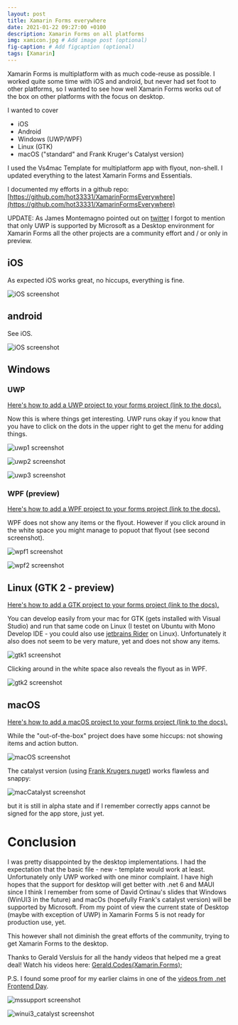 ```yaml
---
layout: post
title: Xamarin Forms everywhere
date: 2021-01-22 09:27:00 +0100
description: Xamarin Forms on all platforms
img: xamicon.jpg # Add image post (optional)
fig-caption: # Add figcaption (optional)
tags: [Xamarin]
---
```

Xamarin Forms is multiplatform with as much code-reuse as possible. I worked quite some time with iOS and android, but never had set foot to other platforms, so I wanted to see how well Xamarin Forms works out of the box on other platforms with the focus on desktop.

I wanted to cover 
* iOS
* Android
* Windows (UWP/WPF)
* Linux (GTK)
* macOS ("standard" and Frank Kruger's Catalyst version)

I used the Vs4mac Template for multiplatform app with flyout, non-shell. I updated everything to the latest Xamarin Forms and Essentials.

I documented my efforts in a github repo: [https://github.com/hot33331/XamarinFormsEverywhere](https://github.com/hot33331/XamarinFormsEverywhere)

UPDATE: As James Montemagno pointed out on [twitter](https://twitter.com/JamesMontemagno/status/1361774374014119939?s=20) I forgot to mention that only UWP is supported by Microsoft as a Desktop environment for Xamarin Forms all the other projects are a community effort and / or only in preview.


## iOS
As expected iOS works great, no hiccups, everything is fine.

![iOS screenshot](../assets/img/xf_ios.png)

## android
See iOS.

![iOS screenshot](../assets/img/xf_android.png)

## Windows
### UWP
[Here's how to add a UWP project to your forms project (link to the docs).](https://docs.microsoft.com/en-us/xamarin/xamarin-forms/platform/windows/installation/)

Now this is where things get interesting. UWP runs okay if you know that you have to click on the dots in the upper right to get the menu for adding things.

![uwp1 screenshot](../assets/img/uwp1.png)

![uwp2 screenshot](../assets/img/uwp2.png)

![uwp3 screenshot](../assets/img/uwp3.png)

### WPF (preview)
[Here's how to add a WPF project to your forms project (link to the docs).](https://docs.microsoft.com/en-us/xamarin/xamarin-forms/platform/other/wpf)

WPF does not show any items or the flyout. However if you click around in the white space you might manage to popuot that flyout (see second screenshot).

![wpf1 screenshot](../assets/img/wpf_empty.png)

![wpf2 screenshot](../assets/img/wpf_flyout.png)


## Linux (GTK 2 - preview)
[Here's how to add a GTK project to your forms project (link to the docs).](https://docs.microsoft.com/en-us/xamarin/xamarin-forms/platform/other/gtk)

You can develop easily from your mac for GTK (gets installed with Visual Studio) and run that same code on Linux (I testet on Ubuntu with Mono Develop IDE - you could also use [jetbrains Rider](https://www.jetbrains.com/rider/) on Linux). Unfortunately it also does not seem to be very mature, yet and does not show any items.

![gtk1 screenshot](../assets/img/gtk1.png)

Clicking around in the white space also reveals the flyout as in WPF.

![gtk2 screenshot](../assets/img/gtk2.png)

## macOS
[Here's how to add a macOS project to your forms project (link to the docs).](https://docs.microsoft.com/en-us/xamarin/xamarin-forms/platform/other/mac)

While the "out-of-the-box" project does have some hiccups: not showing items and action button.

![macOS screenshot](../assets/img/xf_macos.png)

The catalyst version (using [Frank Krugers nuget](https://github.com/praeclarum/Praeclarum.MacCatalyst)) works flawless and snappy:

![macCatalyst screenshot](../assets/img/xf_catalyst.png)

but it is still in alpha state and if I remember correctly apps cannot be signed for the app store, just yet. 


# Conclusion
I was pretty disappointed by the desktop implementations. I had the expectation that the basic file - new - template would work at least. Unfortunately only UWP worked with one minor complaint. I have high hopes that the support for desktop will get better with .net 6 and MAUI since I think I remember from some of David Ortinau's slides that Windows (WinUI3 in the future) and macOs (hopefully Frank's catalyst version) will be supported by Microsoft. From my point of view the current state of Desktop (maybe with exception of UWP) in Xamarin Forms 5 is not ready for production use, yet.

This however shall not diminish the great efforts of the community, trying to get Xamarin Forms to the desktop.

Thanks to Gerald Versluis for all the handy videos that helped me a great deal! Watch his videos here:
[Gerald.Codes(Xamarin.Forms);](https://www.youtube.com/playlist?list=PLfbOp004UaYUgjhTHjtSixo-iMdz6PhIv)

P.S. I found some proof for my earlier claims in one of the [videos from .net Frontend Day](https://www.youtube.com/watch?v=RnyZZKjdUxk).

![mssupport screenshot](../assets/img/ms_support_desktop.PNG)

![winui3_catalyst screenshot](../assets/img/winui3_catalyst.PNG)



